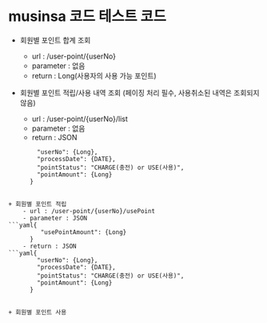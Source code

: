 # musinsa 코드 테스트 코드

+ 회원별 포인트 합계 조회  
    - url : /user-point/{userNo}
    - parameter : 없음
    - return : Long(사용자의 사용 가능 포인트)
    
     
+ 회원별 포인트 적립/사용 내역 조회 (페이징 처리 필수, 사용취소된 내역은 조회되지 않음)
    - url : /user-point/{userNo}/list
    - parameter : 없음
    - return : JSON
```yaml{
        "userNo": {Long},
        "processDate": {DATE},
        "pointStatus": "CHARGE(충전) or USE(사용)",
        "pointAmount": {Long}
      }
    
     
+ 회원별 포인트 적립
    - url : /user-point/{userNo}/usePoint
    - parameter : JSON 
```yaml{
      	 "usePointAmount": {Long}
      }
    - return : JSON  
```yaml{
        "userNo": {Long},
        "processDate": {DATE},
        "pointStatus": "CHARGE(충전) or USE(사용)",
        "pointAmount": {Long}
      }
    
    
+ 회원별 포인트 사용